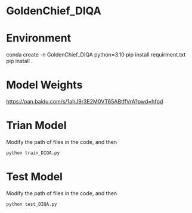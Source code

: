 # GoldenChief_DIQA
# Environment
conda create -n GoldenChief_DIQA python=3.10
pip install requirment.txt
pip install .
# Model Weights
https://pan.baidu.com/s/1ahJ9r3E2M0VT65ABtffVrA?pwd=hfpd
# Trian Model
Modify the path of files in the code, and then  
```python
python train_DIQA.py
```
# Test Model
Modify the path of files in the code, and then  
```python
python test_DIQA.py
```
